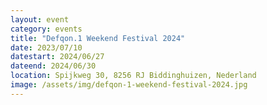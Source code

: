 ```yaml
---
layout: event
category: events
title: "Defqon.1 Weekend Festival 2024"
date: 2023/07/10
datestart: 2024/06/27
dateend: 2024/06/30
location: Spijkweg 30, 8256 RJ Biddinghuizen, Nederland
image: /assets/img/defqon-1-weekend-festival-2024.jpg
---
```

